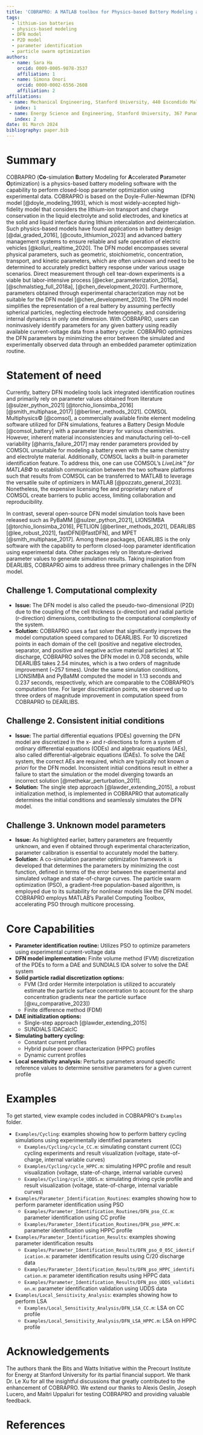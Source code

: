 ```yaml
---
title: 'COBRAPRO: A MATLAB toolbox for Physics-based Battery Modeling and Co-simulation Parameter Optimization'
tags:
  - lithium-ion batteries
  - physics-based modeling
  - DFN model
  - P2D model
  - parameter identification
  - particle swarm optimization
authors:
  - name: Sara Ha
    orcid: 0009-0005-9878-3537
    affiliation: 1 
  - name: Simona Onori
    orcid: 0000-0002-6556-2608
    affiliation: 2
affiliations:
 - name: Mechanical Engineering, Stanford University, 440 Escondido Mall, Stanford 94305, CA, USA
   index: 1
 - name: Energy Science and Engineering, Stanford University, 367 Panama Mall, Stanford 94305, CA, USA
   index: 2
date: 01 March 2024
bibliography: paper.bib
---
```


# Summary
COBRAPRO (**Co**-simulation **B**atte**r**y Modeling for **A**ccelerated **P**a**r**ameter **O**ptimization) is a physics-based battery modeling software with the capability to perform closed-loop parameter optimization using experimental data. COBRAPRO is based on the Doyle-Fuller-Newman (DFN) model [@doyle_modeling_1993], which is most widely-accepted high-fidelity model that considers the lithium-ion transport and charge conservation in the liquid electrolyte and solid electrodes, and kinetics at the solid and liquid interface during lithium intercalation and deintercalation. Such physics-based models have found applications in battery design [@dai_graded_2016], [@couto_lithiumion_2023] and advanced battery management systems to ensure reliable and safe operation of electric vehicles [@kolluri_realtime_2020]. The DFN model encompasses several physical parameters, such as geometric, stoichiometric, concentration, transport, and kinetic parameters, which are often unknown and need to be determined to accurately predict battery response under various usage scenarios. Direct measurement through cell tear-down experiments is a viable but labor-intensive process [@ecker_parameterization_2015a], [@schmalstieg_full_2018a], [@chen_development_2020]. Furthermore, parameters obtained through experimental characterization may not be suitable for the DFN model [@chen_development_2020]. The DFN model simplifies the representation of a real battery by assuming perfectly spherical particles, neglecting electrode heterogeneity, and considering internal dynamics in only one dimension. With COBRAPRO, users can noninvasively identify parameters for any given battery using readily available current-voltage data from a battery cycler. COBRAPRO optimizes the DFN parameters by minimizing the error between the simulated and experimentally observed data through an embedded parameter optimization routine.

# Statement of need

Currently, battery DFN modeling tools lack integrated identification routines and primarily rely on parameter values obtained from literature [@sulzer_python_2021] [@torchio_lionsimba_2016] [@smith_multiphase_2017] [@berliner_methods_2021]. COMSOL Multiphysics&copy; [@comsol], a commercially available finite element modeling software utilized for DFN simulations, features a Battery Design Module [@comsol_battery] with a parameter library for various chemistries. However, inherent material inconsistencies and manufacturing cell-to-cell variability [@harris_failure_2017] may render parameters provided by COMSOL unsuitable for modeling a battery even with the same chemistry and electrolyte material. Additionally, COMSOL lacks a built-in parameter identification feature. To address this, one can use COMSOL’s *LiveLink&trade; for MATLAB&copy;* to establish communication between the two software platforms such that results from COMSOL can be transferred to MATLAB to leverage the versatile suite of optimizers in MATLAB [@pozzato_general_2023]. Nonetheless, the expensive licensing fee and proprietary nature of COMSOL create barriers to public access, limiting collaboration and reproducibility.

In contrast, several open-source DFN model simulation tools have been released such as PyBaMM [@sulzer_python_2021], LIONSIMBA [@torchio_lionsimba_2016], PETLION [@berliner_methods_2021], DEARLIBS [@lee_robust_2021], fastDFN[@fastDFN], and MPET [@smith_multiphase_2017]. Among these packages, DEARLIBS is the only software with the capability to perform closed-loop parameter identification using experimental data. Other packages rely on literature-derived parameter values to generate simulation results. Taking inspiration from DEARLIBS, COBRAPRO aims to address three primary challenges in the DFN model.

## Challenge 1. Computational complexity 
- **Issue:** The DFN model is also called the pseudo-two-dimensional (P2D) due to the coupling of the cell thickness (x-direction) and radial particle (r-direction) dimensions, contributing to the computational complexity of the system.
- **Solution:** COBRAPRO uses a fast solver that significantly improves the model computation speed compared to DEARLIBS. For 10 discretized points in each domain of the cell (positive and negative electrodes, separator, and positive and negative active material particles) at 1C discharge, COBRAPRO solves the DFN model in 0.708 seconds, while DEARLIBS takes 2.54 minutes, which is a two orders of magnitude improvement (~257 times). Under the same simulation conditions, LIONSIMBA and PyBaMM computed the model in 1.13 seconds and 0.237 seconds, respectively, which are comparable to the COBRAPRO’s computation time. For larger discretization points, we observed up to three orders of magnitude improvement in computation speed from COBRAPRO to DEARLIBS.

## Challenge 2. Consistent initial conditions
- **Issue:** The partial differential equations (PDEs) governing the DFN model are discretized in the x- and r-directions to form a system of ordinary differential equations (ODEs) and algebraic equations (AEs), also called differential-algebraic equations (DAEs). To solve the DAE system, the correct AEs are required, which are typically not known *a priori* for the DFN model. Inconsistent initial conditions result in either a failure to start the simulation or the model diverging towards an incorrect solution [@methekar_perturbation_2011].
- **Solution:** The single step approach [@lawder_extending_2015], a robust initialization method, is implemented in COBRAPRO that automatically determines the initial conditions and seamlessly simulates the DFN model.

## Challenge 3. Unknown model parameters
- **Issue:** As highlighted earlier, battery parameters are frequently unknown, and even if obtained through experimental characterization, parameter calibration is essential to accurately model the battery.
- **Solution:** A co-simulation parameter optimization framework is developed that determines the parameters by minimizing the cost function, defined in terms of the error between the experimental and simulated voltage and state-of-charge curves. The particle swarm optimization (PSO), a gradient-free population-based algorithm, is employed due to its suitability for nonlinear models like the DFN model. COBRAPRO employs MATLAB’s Parallel Computing Toolbox, accelerating PSO through multicore processing.

# Core Capabilities
- **Parameter identification routine:** Utilizes PSO to optimize parameters using experimental current-voltage data
- **DFN model implementation:** Finite volume method (FVM) discretization of the PDEs to form a DAE and SUNDIALS IDA solver to solve the DAE system
- **Solid particle radial discretization options:**
  - FVM (3rd order Hermite interpolation is utilized to accurately estimate the particle surface concentration to account for the sharp concentration gradients near the particle surface [@xu_comparative_2023])
  - Finite difference method (FDM)
- **DAE initialization options:**
  - Single-step approach [@lawder_extending_2015]
  - SUNDIALS IDACalcIC
- **Simulating battery cycling:**
  - Constant current profiles
  - Hybrid pulse power characterization (HPPC) profiles
  - Dynamic current profiles 
- **Local sensitivity analysis:** Perturbs parameters around specific reference values to determine sensitive parameters for a given current profile

# Examples 
To get started, view example codes included in COBRAPRO's ```Examples``` folder.
- ``Examples/Cycling``: examples showing how to perform battery cycling simulations using experimentally identified parameters 
  - ``Examples/Cycling/cycle_CC.m``: simulating constant current (CC) cycling experiments and result visualization (voltage, state-of-charge, internal variable curves)
  - ``Examples/Cycling/cycle_HPPC.m``: simulating HPPC profile and result visualization (voltage, state-of-charge, internal variable curves)
  - ``Examples/Cycling/cycle_UDDS.m``: simulating driving cycle profile and result visualization (voltage, state-of-charge, internal variable curves)
- ``Examples/Parameter_Identification_Routines``: examples showing how to perform parameter identification using PSO
  - ``Examples/Parameter_Identification_Routines/DFN_pso_CC.m``: parameter identification using CC profile
  - ``Examples/Parameter_Identification_Routines/DFN_pso_HPPC.m``: parameter identification using HPPC profile
- ``Examples/Parameter_Identification_Results``: examples showing parameter identification results
  - ``Examples/Parameter_Identification_Results/DFN_pso_0_05C_identification.m``: parameter identification results using C/20 discharge data
  - ``Examples/Parameter_Identification_Results/DFN_pso_HPPC_identification.m``: parameter identification results using HPPC data
  - ``Examples/Parameter_Identification_Results/DFN_pso_UDDS_validation.m``: parameter identification validation using UDDS data
- ``Examples/Local_Sensitivity_Analysis``: examples showing how to perform LSA
  - ``Examples/Local_Sensitivity_Analysis/DFN_LSA_CC.m``: LSA on CC profile
  - ``Examples/Local_Sensitivity_Analysis/DFN_LSA_HPPC.m``: LSA on HPPC profile

# Acknowledgements
The authors thank the Bits and Watts Initiative within the Precourt Institute for Energy at Stanford University for its partial financial support. We thank Dr. Le Xu for all the insightful discussions that greatly contributed to the enhancement of COBRAPRO. We extend our thanks to Alexis Geslin, Joseph Lucero, and Maitri Uppaluri for testing COBRAPRO and providing valuable feedback.

# References
